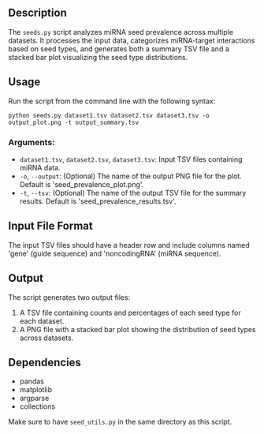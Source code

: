 
## Description

The `seeds.py` script analyzes miRNA seed prevalence across multiple datasets. It processes the input data, categorizes miRNA-target interactions based on seed types, and generates both a summary TSV file and a stacked bar plot visualizing the seed type distributions.

## Usage

Run the script from the command line with the following syntax:

```
python seeds.py dataset1.tsv dataset2.tsv dataset3.tsv -o output_plot.png -t output_summary.tsv
```

### Arguments:
- `dataset1.tsv`, `dataset2.tsv`, `dataset3.tsv`: Input TSV files containing miRNA data.
- `-o`, `--output`: (Optional) The name of the output PNG file for the plot. Default is 'seed_prevalence_plot.png'.
- `-t`, `--tsv`: (Optional) The name of the output TSV file for the summary results. Default is 'seed_prevalence_results.tsv'.

## Input File Format

The input TSV files should have a header row and include columns named 'gene' (guide sequence) and 'noncodingRNA' (miRNA sequence).

## Output

The script generates two output files:
1. A TSV file containing counts and percentages of each seed type for each dataset.
2. A PNG file with a stacked bar plot showing the distribution of seed types across datasets.

## Dependencies

- pandas
- matplotlib
- argparse
- collections

Make sure to have `seed_utils.py` in the same directory as this script.
